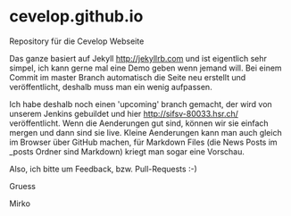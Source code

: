 cevelop.github.io
=================

Repository für die Cevelop Webseite

Das ganze basiert auf Jekyll http://jekyllrb.com und ist eigentlich sehr 
simpel, ich kann gerne mal eine Demo geben wenn jemand will. Bei einem Commit 
im master Branch automatisch die Seite neu erstellt und veröffentlicht, deshalb 
muss man ein wenig aufpassen.

Ich habe deshalb noch einen 'upcoming' branch gemacht, der wird von unserem 
Jenkins gebuildet und hier http://sifsv-80033.hsr.ch/ veröffentlicht. Wenn die 
Aenderungen gut sind, können wir sie einfach mergen und dann sind sie live. 
Kleine Aenderungen kann man auch gleich im Browser über GitHub machen, für 
Markdown Files (die News Posts im _posts Ordner sind Markdown) kriegt man 
sogar eine Vorschau.

Also, ich bitte um Feedback, bzw. Pull-Requests :-)

Gruess

Mirko
